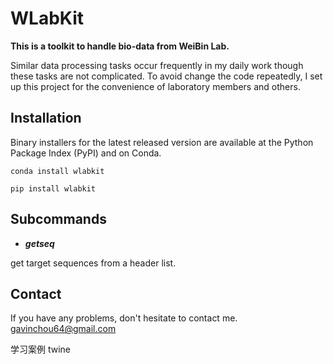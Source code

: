 # WLabKit
**This is a toolkit to handle bio-data from WeiBin Lab.**

Similar data processing tasks occur frequently in my daily work though these tasks are not complicated. To avoid change the code repeatedly, I set up this project for the convenience of laboratory members and others.

## Installation
Binary installers for the latest released version are available at the Python Package Index (PyPI) and on Conda.
```shell
conda install wlabkit
```
```shell
pip install wlabkit
```

## Subcommands
- ***getseq***

get target sequences from a header list.

## Contact
If you have any problems, don't hesitate to contact me. <gavinchou64@gmail.com>







学习案例 twine
